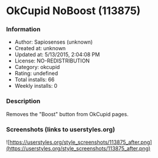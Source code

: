# OkCupid NoBoost (113875)

### Information
- Author: Sapiosenses (unknown)
- Created at: unknown
- Updated at: 5/13/2015, 2:04:08 PM
- License: NO-REDISTRIBUTION
- Category: okcupid
- Rating: undefined
- Total installs: 66
- Weekly installs: 0


### Description
Removes the "Boost" button from OkCupid pages.


### Screenshots (links to userstyles.org)
![https://userstyles.org/style_screenshots/113875_after.png](https://userstyles.org/style_screenshots/113875_after.png)


